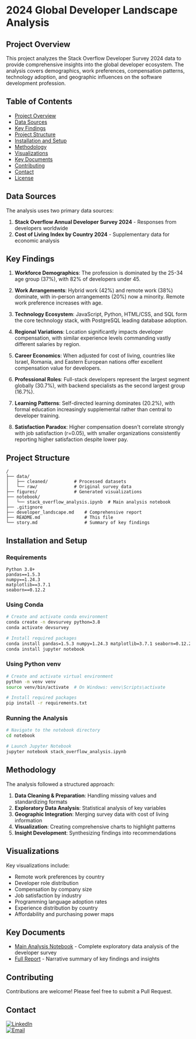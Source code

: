 # 2024 Global Developer Landscape Analysis

## Project Overview

This project analyzes the Stack Overflow Developer Survey 2024 data to provide comprehensive insights into the global developer ecosystem. The analysis covers demographics, work preferences, compensation patterns, technology adoption, and geographic influences on the software development profession.

## Table of Contents

- [Project Overview](#project-overview)
- [Data Sources](#data-sources)
- [Key Findings](#key-findings)
- [Project Structure](#project-structure)
- [Installation and Setup](#installation-and-setup)
- [Methodology](#methodology)
- [Visualizations](#visualizations)
- [Key Documents](#key-documents)
- [Contributing](#contributing)
- [Contact](#contact)
- [License](#license)

## Data Sources

The analysis uses two primary data sources:
1. **Stack Overflow Annual Developer Survey 2024** - Responses from developers worldwide
2. **Cost of Living Index by Country 2024** - Supplementary data for economic analysis

## Key Findings

1. **Workforce Demographics**: The profession is dominated by the 25-34 age group (37%), with 82% of developers under 45.

2. **Work Arrangements**: Hybrid work (42%) and remote work (38%) dominate, with in-person arrangements (20%) now a minority. Remote work preference increases with age.

3. **Technology Ecosystem**: JavaScript, Python, HTML/CSS, and SQL form the core technology stack, with PostgreSQL leading database adoption.

4. **Regional Variations**: Location significantly impacts developer compensation, with similar experience levels commanding vastly different salaries by region.

5. **Career Economics**: When adjusted for cost of living, countries like Israel, Romania, and Eastern European nations offer excellent compensation value for developers.

6. **Professional Roles**: Full-stack developers represent the largest segment globally (30.7%), with backend specialists as the second largest group (16.7%).

7. **Learning Patterns**: Self-directed learning dominates (20.2%), with formal education increasingly supplemental rather than central to developer training.

8. **Satisfaction Paradox**: Higher compensation doesn't correlate strongly with job satisfaction (r=0.05), with smaller organizations consistently reporting higher satisfaction despite lower pay.

## Project Structure

```
/
├── data/
│   ├── cleaned/          # Processed datasets
│   └── raw/              # Original survey data
├── figures/              # Generated visualizations
├── notebook/
│   └── stack_overflow_analysis.ipynb  # Main analysis notebook
├── .gitignore
├── developer_landscape.md    # Comprehensive report
├── README.md                 # This file
└── story.md                  # Summary of key findings
```

## Installation and Setup

### Requirements

```
Python 3.8+
pandas==1.5.3
numpy==1.24.3
matplotlib==3.7.1
seaborn==0.12.2
```

### Using Conda
```bash
# Create and activate conda environment
conda create -n devsurvey python=3.8
conda activate devsurvey

# Install required packages
conda install pandas=1.5.3 numpy=1.24.3 matplotlib=3.7.1 seaborn=0.12.2
conda install jupyter notebook
```

### Using Python venv
```bash
# Create and activate virtual environment
python -m venv venv
source venv/bin/activate  # On Windows: venv\Scripts\activate

# Install required packages
pip install -r requirements.txt
```

### Running the Analysis
```bash
# Navigate to the notebook directory
cd notebook

# Launch Jupyter Notebook
jupyter notebook stack_overflow_analysis.ipynb
```

## Methodology

The analysis followed a structured approach:
1. **Data Cleaning & Preparation**: Handling missing values and standardizing formats
2. **Exploratory Data Analysis**: Statistical analysis of key variables
3. **Geographic Integration**: Merging survey data with cost of living information
4. **Visualization**: Creating comprehensive charts to highlight patterns
5. **Insight Development**: Synthesizing findings into recommendations

## Visualizations

Key visualizations include:
- Remote work preferences by country
- Developer role distribution
- Compensation by company size
- Job satisfaction by industry
- Programming language adoption rates
- Experience distribution by country
- Affordability and purchasing power maps

## Key Documents

- [Main Analysis Notebook](notebook/stack_overflow_analysis.ipynb) - Complete exploratory data analysis of the developer survey
- [Full Report](./report//story.md) - Narrative summary of key findings and insights

## Contributing

Contributions are welcome! Please feel free to submit a Pull Request.

## Contact
[![LinkedIn](https://img.shields.io/badge/Connect_Professional_Network-0A66C2?style=flat&logo=linkedin)](https://linkedin.com/in/yourprofile)  
[![Email](https://img.shields.io/badge/Request_Custom_Analysis-4285F4?style=flat&logo=gmail)](mailto:analysis@example.com)
